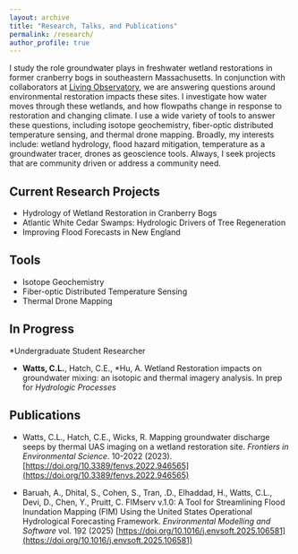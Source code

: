 ```yaml
---
layout: archive
title: "Research, Talks, and Publications"
permalink: /research/
author_profile: true
---
```


I study the role groundwater plays in freshwater wetland restorations in former cranberry bogs in southeastern Massachusetts. In conjunction with collaborators at [Living Observatory](https://projects.livingobservatory.org/people/lwatts), we are answering questions around environmental restoration impacts these sites. I investigate how water moves through these wetlands, and how flowpaths change in response to restoration and changing climate. I use a wide variety of tools to answer these questions, including isotope geochemistry, fiber-optic distributed temperature sensing, and thermal drone mapping. Broadly, my interests include: wetland hydrology, flood hazard mitigation, temperature as a groundwater tracer, drones as geoscience tools. Always, I seek projects that are community driven or address a community need.

## Current Research Projects
- Hydrology of Wetland Restoration in Cranberry Bogs
- Atlantic White Cedar Swamps: Hydrologic Drivers of Tree Regeneration
- Improving Flood Forecasts in New England

## Tools
- Isotope Geochemistry
- Fiber-optic Distributed Temperature Sensing
- Thermal Drone Mapping

## In Progress
*Undergraduate Student Researcher

- **Watts, C.L.**, Hatch, C.E., *Hu, A. Wetland Restoration impacts on groundwater mixing: an isotopic and thermal imagery analysis. In prep for *Hydrologic Processes*

## Publications

- Watts, C.L., Hatch, C.E., Wicks, R. Mapping groundwater discharge seeps by thermal UAS imaging on a wetland restoration site. *Frontiers in Environmental Science*. 10-2022 (2023). [https://doi.org/10.3389/fenvs.2022.946565](https://doi.org/10.3389/fenvs.2022.946565)

- Baruah, A., Dhital, S., Cohen, S., Tran, .D., Elhaddad, H., Watts, C.L., Devi, D., Chen, Y., Pruitt, C. FIMserv v.1.0: A Tool for Streamlining Flood Inundation Mapping (FIM) Using the United States Operational Hydrological Forecasting Framework. *Environmental Modelling and Software* vol. 192 (2025) [https://doi.org/10.1016/j.envsoft.2025.106581](https://doi.org/10.1016/j.envsoft.2025.106581)